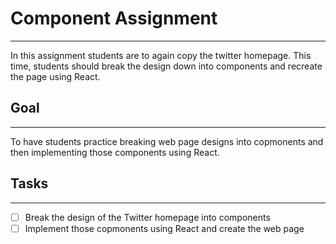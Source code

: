 # Component Assignment

---

In this assignment students are to again copy the twitter homepage. This time, students should break the design down into components and recreate the page using React.

## Goal

---

To have students practice breaking web page designs into copmonents and then implementing those components using React.

## Tasks

---

- [ ] Break the design of the Twitter homepage into components
- [ ] Implement those copmonents using React and create the web page
